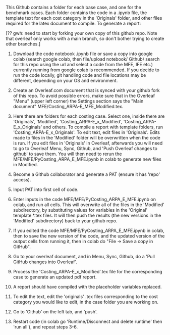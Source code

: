 This Github contains a folder for each base case, and one for the benchmark cases. Each folder contains the code in a .ipynb file, the template text for each cost category in the 'Originals' folder, and other files required for the latex document to compile. To generate a report:

[?? gwh: need to start by forking your own copy of this github repo.  Note that overleaf only works with a main branch, so don't bother trying to create other branches.]
1. Download the code notebook .ipynb file or save a copy into google colab (search google colab, then file/upload notebook/ Github/ search for this repo using the url and select a code from the MFE, IFE etc.) currently running from google colab is recommended. If you decide to run the code locally, git handling code and file locations may be different, depending on your OS and environment.
2. Create an Overleaf.com document that is synced with your github fork of this repo.  To avoid possible errors, make sure that in the Overleaf "Menu" (upper left corner) the Settings section says the "Main document" MFE/Costing_ARPA-E_MFE_Modified.tex.
3. Here there are folders for each costing case. Select one, inside there are 'Originals', 'Modified', 'Costing_ARPA-E_x_Modified', 'Costing_ARPA-E_x_Originals' and others. To compile a report with template folders, run 'Costing_ARPA-E_x_Originals'. To edit text, edit files in 'Originals'. Edits made to files in the 'Modified' folder will be overwritten when the code is run.  If you edit files in 'Originals' in Overleaf, afterwards you will need to go to Overleaf Menu, Sync, Github, and 'Push Overleaf changes to github' to save them.  You will then need to rerun the MFE/MFE/PyCosting_ARPA_E_MFE.ipynb in colab to generate new files in Modified.
4. Become a Github collaborator and generate a PAT (ensure it has 'repo' access).
5. Input PAT into first cell of code.
6. Enter inputs in the code MFE/MFE/PyCosting_ARPA_E_MFE.ipynb on colab, and run all cells. This will overwrite all of the files in the 'Modified' subdirectory, by substituting values for variables in the 'Original' template *.tex files.  It will then push the results (the new versions in the 'Modified' subdirectory) back to your github repo.
7. If you edited the code MFE/MFE/PyCosting_ARPA_E_MFE.ipynb in colab, then to save the new version of the code, and the updated version of the output cells from running it, then in colab do "File -> Save a copy in GitHub".
8. Go to your overleaf document, and in Menu, Sync, Github, do a 'Pull GitHub changes into Overleaf'.
10. Process the 'Costing_ARPA-E_x_Modified'.tex file for the corresponding case to generate an updated pdf report.
11. A report should have compiled with the placeholder variables replaced.

12. To edit the text, edit the 'originals' .tex files corresponding to the cost category you would like to edit, in the case folder you are working on.
13. Go to 'Github' on the left tab, and 'push'.
14. Restart code (in colab go 'Runtime/Disconnect and delete runtime' then 'run all'), and repeat steps 3-6.
